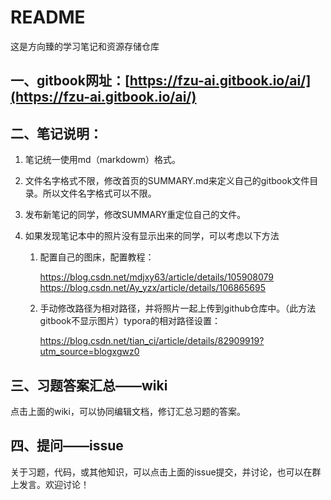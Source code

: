 # README

这是方向臻的学习笔记和资源存储仓库

## 一、gitbook网址：[https://fzu-ai.gitbook.io/ai/](https://fzu-ai.gitbook.io/ai/)

## 二、笔记说明：

1. 笔记统一使用md（markdowm）格式。

2. 文件名字格式不限，修改首页的SUMMARY.md来定义自己的gitbook文件目录。所以文件名字格式可以不限。

3. 发布新笔记的同学，修改SUMMARY重定位自己的文件。

4. 如果发现笔记本中的照片没有显示出来的同学，可以考虑以下方法
   
   1. 配置自己的图床，配置教程：
   
      https://blog.csdn.net/mdjxy63/article/details/105908079
      https://blog.csdn.net/Ay_yzx/article/details/106865695
   
   2. 手动修改路径为相对路径，并将照片一起上传到github仓库中。（此方法gitbook不显示图片）typora的相对路径设置：
   
      https://blog.csdn.net/tian_ci/article/details/82909919?utm_source=blogxgwz0
   

## 三、习题答案汇总——wiki

点击上面的wiki，可以协同编辑文档，修订汇总习题的答案。

## 四、提问——issue

关于习题，代码，或其他知识，可以点击上面的issue提交，并讨论，也可以在群上发言。欢迎讨论！
